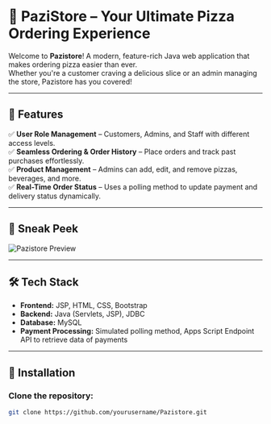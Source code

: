 # 🍕 PaziStore – Your Ultimate Pizza Ordering Experience  

Welcome to **Pazistore**! A modern, feature-rich Java web application that makes ordering pizza easier than ever.  
Whether you're a customer craving a delicious slice or an admin managing the store, Pazistore has you covered!  

---

## 🚀 Features  

✅ **User Role Management** – Customers, Admins, and Staff with different access levels.  
✅ **Seamless Ordering & Order History** – Place orders and track past purchases effortlessly.  
✅ **Product Management** – Admins can add, edit, and remove pizzas, beverages, and more.  
✅ **Real-Time Order Status** – Uses a polling method to update payment and delivery status dynamically.  

---

## 📸 Sneak Peek  

![Pazistore Preview](https://img.freepik.com/free-vector/pizza-restaurant-concept-illustration_114360-13505.jpg)

---

## 🛠️ Tech Stack  

- **Frontend:** JSP, HTML, CSS, Bootstrap  
- **Backend:** Java (Servlets, JSP), JDBC  
- **Database:** MySQL  
- **Payment Processing:** Simulated polling method, Apps Script Endpoint API to retrieve data of payments  

---

## 🔧 Installation  

### Clone the repository:  

```bash
git clone https://github.com/yourusername/Pazistore.git
